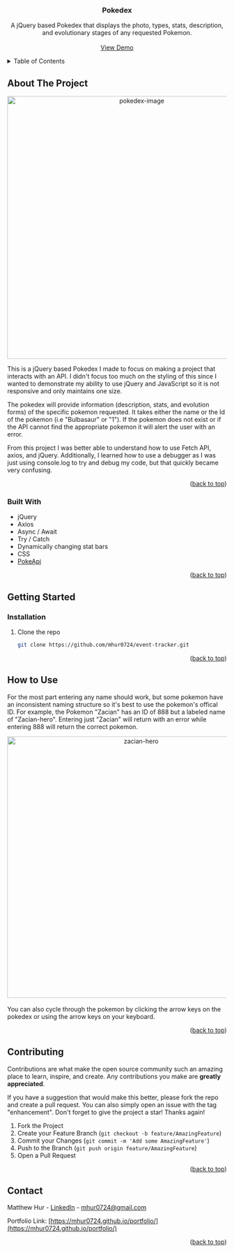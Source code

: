 <div id="top"></div>


<!-- PROJECT SHIELDS -->
<!--
*** I'm using markdown "reference style" links for readability.
*** Reference links are enclosed in brackets [ ] instead of parentheses ( ).
*** See the bottom of this document for the declaration of the reference variables
*** for contributors-url, forks-url, etc. This is an optional, concise syntax you may use.
*** https://www.markdownguide.org/basic-syntax/#reference-style-links
-->

<!-- PROJECT LOGO -->
<br />
<div align="center">
<h3 align="center">Pokedex</h3>

  <p align="center">
A jQuery based Pokedex that displays the photo, types, stats, description, and evolutionary stages of any requested Pokemon. 
    <br />
    <br />
    <a href="https://mhur0724.github.io/pokedex">View Demo</a>
  </p>
</div>



<!-- TABLE OF CONTENTS -->
<details>
  <summary>Table of Contents</summary>
  <ol>
    <li>
      <a href="#about-the-project">About The Project</a>
      <ul>
        <li><a href="#built-with">Built With</a></li>
      </ul>
    </li>
    <li>
      <a href="#getting-started">Getting Started</a>
      <ul>
        <li><a href="#installation">Installation</a></li>
      </ul>
    </li>
    <li><a href="#contributing">Contributing</a></li>
    <li><a href="#contact">Contact</a></li>
    <li><a href="#acknowledgments">Acknowledgments</a></li>
  </ol>
</details>



<!-- ABOUT THE PROJECT -->
## About The Project
<p align="center">
<img width="602" alt="pokedex-image" src="https://user-images.githubusercontent.com/86213479/149596345-c7ec0614-ef71-498f-9e72-f59e4ca4444b.png"></p>

This is a jQuery based Pokedex I made to focus on making a project that interacts with an API. I didn't focus too much on the styling of this since I wanted to demonstrate my ability to use jQuery and JavaScript so it is not responsive and only maintains one size.

The pokedex will provide information (description, stats, and evolution forms) of the specific pokemon requested. It takes either the name or the Id of the pokemon (i.e "Bulbasaur" or "1"). If the pokemon does not exist or if the API cannot find the appropriate pokemon it will alert the user with an error.

From this project I was better able to understand how to use Fetch API, axios, and jQuery. Additionally, I learned how to use a debugger as I was just using console.log to try and debug my code, but that quickly became very confusing.

<p align="right">(<a href="#top">back to top</a>)</p>

### Built With

* jQuery
* Axios
* Async / Await
* Try / Catch
* Dynamically changing stat bars
* CSS
* [PokeApi](https://pokeapi.co/)


<p align="right">(<a href="#top">back to top</a>)</p>



<!-- GETTING STARTED -->
## Getting Started
### Installation

1. Clone the repo
   ```sh
   git clone https://github.com/mhur0724/event-tracker.git
   ```
<p align="right">(<a href="#top">back to top</a>)</p>



<!-- USAGE EXAMPLES -->
## How to Use

For the most part entering any name should work, but some pokemon have an inconsistent naming structure so it's best to use the pokemon's offical ID. For example, the Pokemon "Zacian" has an ID of 888 but a labeled name of "Zacian-hero". Entering just "Zacian" will return with an error while entering 888 will return the correct pokemon.

<div align="center">
<img width="599" alt="zacian-hero" src="https://user-images.githubusercontent.com/86213479/149596347-a500f984-66de-41f6-aaf6-10fedba88049.png">
</div>

<br>
You can also cycle through the pokemon by clicking the arrow keys on the pokedex or using the arrow keys on your keyboard. 

<p align="right">(<a href="#top">back to top</a>)</p>

<!-- CONTRIBUTING -->
## Contributing

Contributions are what make the open source community such an amazing place to learn, inspire, and create. Any contributions you make are **greatly appreciated**.

If you have a suggestion that would make this better, please fork the repo and create a pull request. You can also simply open an issue with the tag "enhancement".
Don't forget to give the project a star! Thanks again!

1. Fork the Project
2. Create your Feature Branch (`git checkout -b feature/AmazingFeature`)
3. Commit your Changes (`git commit -m 'Add some AmazingFeature'`)
4. Push to the Branch (`git push origin feature/AmazingFeature`)
5. Open a Pull Request

<p align="right">(<a href="#top">back to top</a>)</p>

<!-- CONTACT -->
## Contact

Matthew Hur - [LinkedIn](https://www.linkedin.com/in/matthewhur/) - mhur0724@gmail.com

Portfolio Link: [https://mhur0724.github.io/portfolio/](https://mhur0724.github.io/portfolio/)

<p align="right">(<a href="#top">back to top</a>)</p>








<!-- MARKDOWN LINKS & IMAGES -->
<!-- https://www.markdownguide.org/basic-syntax/#reference-style-links -->
[contributors-shield]: https://img.shields.io/github/contributors/github_username/repo_name.svg?style=for-the-badge
[contributors-url]: https://github.com/github_username/repo_name/graphs/contributors
[forks-shield]: https://img.shields.io/github/forks/github_username/repo_name.svg?style=for-the-badge
[forks-url]: https://github.com/github_username/repo_name/network/members
[stars-shield]: https://img.shields.io/github/stars/github_username/repo_name.svg?style=for-the-badge
[stars-url]: https://github.com/github_username/repo_name/stargazers
[issues-shield]: https://img.shields.io/github/issues/github_username/repo_name.svg?style=for-the-badge
[issues-url]: https://github.com/github_username/repo_name/issues
[license-shield]: https://img.shields.io/github/license/github_username/repo_name.svg?style=for-the-badge
[license-url]: https://github.com/github_username/repo_name/blob/master/LICENSE.txt
[linkedin-shield]: https://img.shields.io/badge/-LinkedIn-black.svg?style=for-the-badge&logo=linkedin&colorB=555
[linkedin-url]: https://linkedin.com/in/linkedin_username
[product-screenshot]: images/screenshot.png

